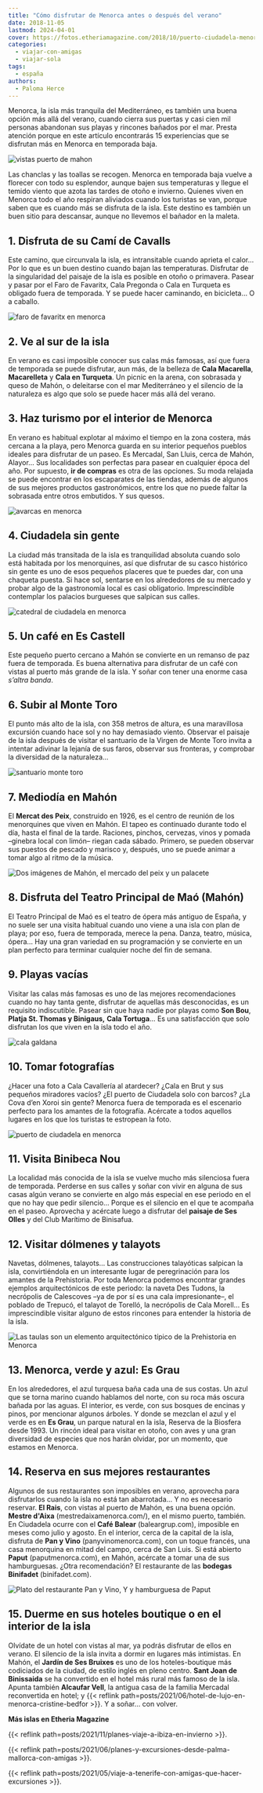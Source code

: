 ```yaml
---
title: "Cómo disfrutar de Menorca antes o después del verano"
date: 2018-11-05
lastmod: 2024-04-01
cover: https://fotos.etheriamagazine.com/2018/10/puerto-ciudadela-menorca.jpg
categories: 
  - viajar-con-amigas
  - viajar-sola
tags: 
  - españa
authors: 
  - Paloma Herce
---
```


Menorca, la isla más tranquila del Mediterráneo, es también una buena opción más allá 
del verano, cuando cierra sus puertas y casi cien mil personas abandonan sus playas y 
rincones bañados por el mar. Presta atención porque en este artículo encontrarás 15 
experiencias que se disfrutan más en Menorca en temporada baja. 

![vistas puerto de mahon](https://fotos.etheriamagazine.com/2018/10/viaje-menorca-atardecer-mahon.jpg "Atardecer en Mahón. ©P.G./Etheria")

<!-- LEGACY_UPDATED: **Actualizado en abril 2024** -->

Las chanclas y las toallas se recogen. Menorca en temporada baja vuelve a florecer con 
todo su esplendor, aunque bajen sus temperaturas y llegue el temido viento que azota las 
tardes de otoño e invierno. Quienes viven en Menorca todo el año respiran aliviados 
cuando los turistas se van, porque saben que es cuando más se disfruta de la isla. Este 
destino es también un buen sitio para descansar, aunque no llevemos el bañador en la 
maleta. 

## 1\. Disfruta de su Camí de Cavalls

Este camino, que circunvala la isla, es intransitable cuando aprieta el calor… Por lo 
que es un buen destino cuando bajan las temperaturas. Disfrutar de la singularidad del 
paisaje de la isla es posible en otoño o primavera. Pasear y pasar por el Faro de 
Favaritx, Cala Pregonda o Cala en Turqueta es obligado fuera de temporada. Y se puede 
hacer caminando, en bicicleta… O a caballo. 

![faro de favaritx en menorca](https://fotos.etheriamagazine.com/2018/10/Menorca-Faro-Favaritx.jpg "Faro de Favaritx.")

## 2\. Ve al sur de la isla

En verano es casi imposible conocer sus calas más famosas, así que fuera de temporada se 
puede disfrutar, aun más, de la belleza de **Cala Macarella**, **Macarelleta** y **Cala 
en Turqueta**. Un picnic en la arena, con sobrasada y queso de Mahón, o deleitarse con 
el mar Mediterráneo y el silencio de la naturaleza es algo que solo se puede hacer más 
allá del verano. 

## 3\. Haz turismo por el interior de Menorca

En verano es habitual explotar al máximo el tiempo en la zona costera, más cercana a la 
playa, pero Menorca guarda en su interior pequeños pueblos ideales para disfrutar de un 
paseo. Es Mercadal, San Lluis, cerca de Mahón, Alayor… Sus localidades son perfectas 
para pasear en cualquier época del año. Por supuesto, **ir de compras** es otra de las 
opciones. Su moda relajada se puede encontrar en los escaparates de las tiendas, además 
de algunos de sus mejores productos gastronómicos, entre los que no puede faltar la 
sobrasada entre otros embutidos. Y sus quesos. 

![avarcas en menorca](https://fotos.etheriamagazine.com/2018/10/avarcas-Es-Fornels.jpg "Las avarcas son el calzado tradicional de Menorca. ©P.G./Etheria Magazine")

## 4\. Ciudadela sin gente

La ciudad más transitada de la isla es tranquilidad absoluta cuando solo está habitada 
por los menorquines, así que disfrutar de su casco histórico sin gente es uno de esos 
pequeños placeres que te puedes dar, con una chaqueta puesta. Si hace sol, sentarse en 
los alrededores de su mercado y probar algo de la gastronomía local es casi obligatorio. 
Imprescindible contemplar los palacios burgueses que salpican sus calles. 

![catedral de ciudadela en menorca](https://fotos.etheriamagazine.com/2018/10/Catedral-ciudadela.jpg "Catedral de Ciudadela. ©P.G./Etheria")

## 5\. Un café en Es Castell

Este pequeño puerto cercano a Mahón se convierte en un remanso de paz fuera de 
temporada. Es buena alternativa para disfrutar de un café con vistas al puerto más 
grande de la isla. Y soñar con tener una enorme casa _s’altra banda_. 

## 6\. Subir al Monte Toro

El punto más alto de la isla, con 358 metros de altura, es una maravillosa excursión 
cuando hace sol y no hay demasiado viento. Observar el paisaje de la isla después de 
visitar el santuario de la Virgen de Monte Toro invita a intentar adivinar la lejanía de 
sus faros, observar sus fronteras, y comprobar la diversidad de la naturaleza… 

![santuario monte toro](https://fotos.etheriamagazine.com/2018/10/Vsitas-monto-toro-menorca.jpg "Vista desde el Monte Toro, junto al santuario, el punto más alto de la isla. ©P.G./Etheria")

## 7\. Mediodía en Mahón

El **Mercat des Peix**, construido en 1926, es el centro de reunión de los menorquines 
que viven en Mahón. El tapeo es continuado durante todo el día, hasta el final de la 
tarde. Raciones, pinchos, cervezas, vinos y pomada –ginebra local con limón– riegan cada 
sábado. Primero, se pueden observar sus puestos de pescado y marisco y, después, uno se 
puede animar a tomar algo al ritmo de la música. 

![Dos imágenes de Mahón, el mercado del peix y un palacete](https://fotos.etheriamagazine.com/2018/10/Menorca-Mahon.jpg "Mercat des Peix (Izq.) e imagen del centro de Mahón (Dcha.) ©Paloma Herce")

## 8\. Disfruta del Teatro Principal de Maó (Mahón)

El Teatro Principal de Maó es el teatro de ópera más antiguo de España, y no suele ser 
una visita habitual cuando uno viene a una isla con plan de playa; por eso, fuera de 
temporada, merece la pena. Danza, teatro, música, ópera… Hay una gran variedad en su 
programación y se convierte en un plan perfecto para terminar cualquier noche del fin de 
semana. 

## 9\. Playas vacías

Visitar las calas más famosas es uno de las mejores recomendaciones cuando no hay tanta 
gente, disfrutar de aquellas más desconocidas, es un requisito indiscutible. Pasear sin 
que haya nadie por playas como **Son Bou**, **Platja St. Thomas y Binigaus,** **Cala 
Tortuga**… Es una satisfacción que solo disfrutan los que viven en la isla todo el año. 

![cala galdana](https://fotos.etheriamagazine.com/2018/10/Cala-Galdana.jpg "Cala Galdana, una de las calas más conocidas (accesible en coche). ©P.G./Etheria")

## 10\. Tomar fotografías

¿Hacer una foto a Cala Cavallería al atardecer? ¿Cala en Brut y sus pequeños miradores 
vacíos? ¿El puerto de Ciudadela solo con barcos? ¿La Cova d’en Xoroi sin gente? Menorca 
fuera de temporada es el escenario perfecto para los amantes de la fotografía. Acércate 
a todos aquellos lugares en los que los turistas te estropean la foto. 

![puerto de ciudadela en menorca](https://fotos.etheriamagazine.com/2018/10/puerto-ciudadela-menorca.jpg "Puerto de Ciudadela. ©P.G./Etheria")

## 11\. Visita Binibeca Nou

La localidad más conocida de la isla se vuelve mucho más silenciosa fuera de temporada. 
Perderse en sus calles y soñar con vivir en alguna de sus casas algún verano se 
convierte en algo más especial en ese periodo en el que no hay que pedir silencio… 
Porque es el silencio en el que te acompaña en el paseo. Aprovecha y acércate luego a 
disfrutar del **paisaje de Ses Olles** y del Club Marítimo de Binisafua. 

## 12\. Visitar dólmenes y talayots

Navetas, dólmenes, talayots… Las construcciones talayóticas salpican la isla, 
convirtiéndola en un interesante lugar de peregrinación para los amantes de la 
Prehistoria. Por toda Menorca podemos encontrar grandes ejemplos arquitectónicos de este 
periodo: la naveta Des Tudons, la necrópolis de Calescoves –ya de por sí es una cala 
impresionante–, el poblado de Trepucó, el talayot de Torelló, la necrópolis de Cala 
Morell… Es imprescindible visitar alguno de estos rincones para entender la historia de 
la isla. 

![Las taulas son un elemento arquitectónico típico de la Prehistoria en Menorca](https://fotos.etheriamagazine.com/2018/10/Menorca-prehistoria-taula.jpg "Las taulas son un elemento arquitectónico típico de la Prehistoria en Menorca.")

## 13\. Menorca, verde y azul: Es Grau

En los alrededores, el azul turquesa baña cada una de sus costas. Un azul que se torna 
marino cuando hablamos del norte, con su roca más oscura bañada por las aguas. El 
interior, es verde, con sus bosques de encinas y pinos, por mencionar algunos árboles. Y 
donde se mezclan el azul y el verde es en **Es Grau**, un parque natural en la isla, 
Reserva de la Biosfera desde 1993. Un rincón ideal para visitar en otoño, con aves y una 
gran diversidad de especies que nos harán olvidar, por un momento, que estamos en 
Menorca. 

## 14\. Reserva en sus mejores restaurantes

Algunos de sus restaurantes son imposibles en verano, aprovecha para disfrutarlos cuando 
la isla no está tan abarrotada… Y no es necesario reservar. **El Rais**, con vistas al 
puerto de Mahón, es una buena opción. **Mestre d'Aixa** (mestredaixamenorca.com/), en el 
mismo puerto, también. En Ciudadela ocurre con el **Café Balear** (baleargrup.com), 
imposible en meses como julio y agosto. En el interior, cerca de la capital de la isla, 
disfruta de **Pan y Vino** (panyvinomenorca.com), con un toque francés, una casa 
menorquina en mitad del campo, cerca de San Luis. Si está abierto **Paput** 
(paputmenorca.com), en Mahón, acércate a tomar una de sus hamburguesas. ¿Otra 
recomendación? El restaurante de las **bodegas Binifadet** (binifadet.com). 

![Plato del restaurante Pan y Vino, Y y hamburguesa de Paput](https://fotos.etheriamagazine.com/2018/10/Menorca-restaurantes.jpg "Plato del restaurante Pan y Vino (Izq.) y hamburguesa de Paput (Dcha.). ©Paloma Herce")

## 15\. Duerme en sus hoteles boutique o en el interior de la isla

Olvídate de un hotel con vistas al mar, ya podrás disfrutar de ellos en verano. El 
silencio de la isla invita a dormir en lugares más intimistas. En Mahón, el **Jardín de 
Ses Bruixes** es uno de los hoteles-boutique más codiciados de la ciudad, de estilo 
inglés en pleno centro. **Sant Joan de Binissaida** se ha convertido en el hotel más 
rural más famoso de la isla. Apunta también **Alcaufar Vell**, la antigua casa de la 
familia Mercadal reconvertida en hotel; y {{< reflink 
path=posts/2021/06/hotel-de-lujo-en-menorca-cristine-bedfor >}}. Y a soñar… con volver. 

**Más islas en Etheria Magazine** 

{{< reflink path=posts/2021/11/planes-viaje-a-ibiza-en-invierno >}}. 

{{< reflink path=posts/2021/06/planes-y-excursiones-desde-palma-mallorca-con-amigas >}}. 

{{< reflink path=posts/2021/05/viaje-a-tenerife-con-amigas-que-hacer-excursiones >}}.

